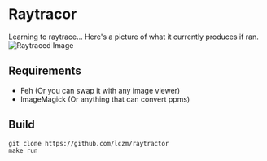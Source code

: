 # Raytracor

Learning to raytrace... Here's a picture of what it currently produces if ran.
![Raytraced Image](https://github.com/lczm/raytracor/image.png)

## Requirements
* Feh (Or you can swap it with any image viewer)
* ImageMagick (Or anything that can convert ppms)

## Build
```
git clone https://github.com/lczm/raytractor
make run
```
